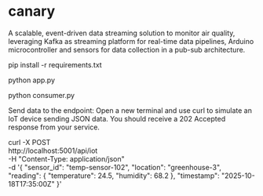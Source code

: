 # canary
A scalable, event-driven data streaming solution to monitor air quality, leveraging Kafka as streaming platform for real-time data pipelines, Arduino microcontroller and sensors for data collection in a pub-sub architecture.

pip install -r requirements.txt


python app.py

python consumer.py


Send data to the endpoint: Open a new terminal and use curl to simulate an IoT device sending JSON data.
You should receive a 202 Accepted response from your service.

curl -X POST \
  http://localhost:5001/api/iot \
  -H "Content-Type: application/json" \
  -d '{
        "sensor_id": "temp-sensor-102",
        "location": "greenhouse-3",
        "reading": {
          "temperature": 24.5,
          "humidity": 68.2
        },
        "timestamp": "2025-10-18T17:35:00Z"
      }'